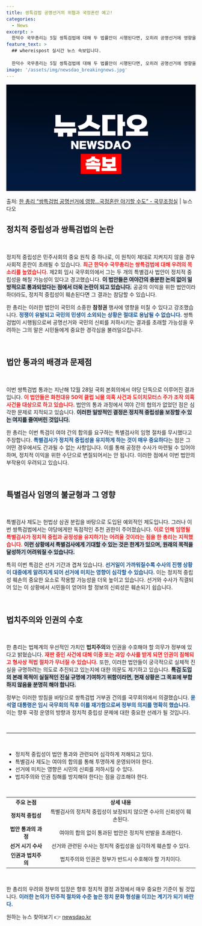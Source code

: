 ```yaml
---
title: 쌍특검법 공명선거의 위협과 국정혼란 예고!
categories:
  - News
excerpt: >
  한덕수 국무총리는 5일 쌍특검법에 대해 두 법률안이 시행된다면, 오히려 공명선거에 영향을 미쳐 국민의 소중한…
feature_text: >
  ## whereispost 실시간 뉴스 속보입니다.

  한덕수 국무총리는 5일 쌍특검법에 대해 두 법률안이 시행된다면, 오히려 공명선거에 영향을 미쳐 국민의 소중한…
image: '/assets/img/newsdao_breakingnews.jpg'
---
```


![뉴스다오 속보](/assets/img/newsdao_breakingnews.jpg)

<p>출처: <a href="https://newsdao.kr/2932" rel="dofollow">한 총리 “쌍특검법 공명선거에 영향…국정혼란 야기할 수도”  - 국무조정실</a> | 뉴스다오</p>

<h2 data-ke-size="size26">정치적 중립성과 쌍특검법의 논란</h2>

<p data-ke-size="size16">&nbsp;</p>

정치적 중립성은 민주사회의 중요 원칙 중 하나로, 이 원칙이 제대로 지켜지지 않을 경우 사회적 혼란이 초래될 수 있습니다. <b><span style="color: #ee2323;">최근 한덕수 국무총리는 쌍특검법에 대해 우려의 목소리를 높였습니다.</span></b> 제2회 임시 국무회의에서 그는 두 개의 특별검사 법안이 정치적 중립성을 해칠 가능성이 있다고 경고했습니다. <b><span style="background-color: #21538527;">이 법안들은 여야간의 충분한 논의 없이 일방적으로 통과되었다는 점에서 더욱 논란이 되고 있습니다.</span></b> 공공의 이익을 위한 법안이라 하더라도, 정치적 중립성이 훼손된다면 그 결과는 참담할 수 있습니다.

한 총리는 이러한 법안이 국민의 소중한 <b>참정권</b> 행사에 영향을 미칠 수 있다고 강조했습니다. <b><span style="color: #1a5490;">정쟁이 유발되고 국민의 민생이 소외되는 상황은 절대로 용납될 수 없습니다.</span></b> 쌍특검법이 시행됨으로써 공명선거와 국민의 신뢰를 저하시키는 결과를 초래할 가능성을 우려하는 그의 말은 시민들에게 중요한 경각심을 불러일으킵니다. 

<p data-ke-size="size16">&nbsp;</p>

<h2 data-ke-size="size26">법안 통과의 배경과 문제점</h2>

<p data-ke-size="size16">&nbsp;</p>

이번 쌍특검법 통과는 지난해 12월 28일 국회 본회의에서 야당 단독으로 이루어진 결과입니다. <b><span style="color: #ee2323;">이 법안들은 화천대유 50억 클럽 뇌물 의혹 사건과 도이치모터스 주가 조작 의혹 사건을 대상으로 하고 있습니다.</span></b> 법안의 통과 과정에서 여야 간의 협의가 없었던 점은 심각한 문제로 지적되고 있습니다. <b><span style="background-color: #21538527;">이러한 일방적인 결정은 정치적 중립성을 보장할 수 있는 여지를 줄여버린 것입니다.</span></b> 

한 총리는 이번 특검이 여야 간의 합의를 요구하는 특별검사의 임명 절차를 무시했다고 주장합니다. <b><span style="color: #1a5490;">특별검사가 정치적 중립성을 유지하게 하는 것이 매우 중요하다</span></b>는 점은 그 어떤 경우에서도 간과될 수 없는 사항입니다. 이를 통해 공정한 수사가 마련될 수 있어야 하며, 정치적 이익을 위한 수단으로 변질되어서는 안 됩니다. 이러한 점에서 이번 법안의 부작용이 우려되고 있습니다. 

<p data-ke-size="size16">&nbsp;</p>

<h2 data-ke-size="size26">특별검사 임명의 불균형과 그 영향</h2>

<p data-ke-size="size16">&nbsp;</p>

특별검사 제도는 헌법상 삼권 분립을 바탕으로 도입된 예외적인 제도입니다. 그러나 이번 쌍특검법에서는 야당에게만 독점적인 추천 권한이 주어졌습니다. <b><span style="color: #ee2323;">이로 인해 임명될 특별검사가 정치적 중립과 공정성을 유지하기는 어려울 것이라는 점을 한 총리는 지적했습니다.</span></b> <b><span style="background-color: #21538527;">이런 상황에서 특별검사에게 기대할 수 있는 것은 한계가 있으며, 원래의 목적을 달성하기 어려워질 수 있습니다.</span></b> 

특히 이번 특검은 선거 기간과 겹쳐 있습니다. <b><span style="color: #1a5490;">선거일이 가까워질수록 수사의 진행 상황이 대중에게 알려지게 되어 선거에 미치는 영향이 심각할 수 있습니다.</span></b> 이는 정치적 중립성 훼손의 중요한 요소로 작용할 가능성을 더욱 높이고 있습니다. 선거와 수사가 직결되어 있는 이 상황에서 시민들이 얻어야 할 정보의 신뢰성은 훼손되기 쉽습니다. 

<p data-ke-size="size16">&nbsp;</p>

<h2 data-ke-size="size26">법치주의와 인권의 수호</h2>

<p data-ke-size="size16">&nbsp;</p>

한 총리는 법체계의 우선적인 가치인 <b>법치주의</b>와 인권을 수호해야 할 의무가 정부에 있다고 밝혔습니다. <b><span style="color: #ee2323;">재판 중인 사건에 대해 이중 또는 과잉 수사를 받게 되면 인권이 침해되고 형사상 적법 절차가 무너질 수 있습니다.</span></b> 또한, 이러한 법안들이 궁극적으로 실체적 진실을 규명하려는 의도로 추진되고 있는지에 대한 의문도 제기하고 있습니다. <b><span style="background-color: #21538527;">특검 도입의 본래 목적이 실질적인 진실 규명에 기여하기 위함이라면, 현재 상황은 그 목표에 부합하지 않음을 분명히 해야 합니다.</span></b> 

정부는 이러한 방침을 바탕으로 쌍특검법 거부권 건의를 국무회의에서 의결했습니다. <b><span style="color: #1a5490;">윤석열 대통령은 임시 국무회의 직후 이를 재가함으로써 정부의 의지를 명확히 했습니다.</span></b> 이는 향후 국정 운영의 방향과 정치적 중립성 문제에 대한 중요한 선례가 될 것입니다. 

<p data-ke-size="size16">&nbsp;</p>

<hr>

<p data-ke-size="size16">&nbsp;</p>

<ul>
    <li>정치적 중립성이 법안 통과와 관련되어 심각하게 저해되고 있다.</li>
    <li>특별검사 제도는 여야의 합의를 통해 투명하게 운영되어야 한다.</li>
    <li>선거에 미치는 영향은 시민의 신뢰를 저하시킬 수 있다.</li>
    <li>법치주의와 인권 침해를 방지해야 한다는 점을 강조해야 한다.</li>
</ul>
  
<p data-ke-size="size16">&nbsp;</p>

<table style="width: 100%; height: auto; border-collapse: collapse;">
    <tr>
        <td style="text-align: center; height: 17px;"><b>주요 논점</b></td>
        <td style="text-align: center; height: 17px;"><b>상세 내용</b></td>
    </tr>
    <tr>
        <td style="text-align: center; height: 17px;"><b>정치적 중립성</b></td>
        <td style="text-align: center; height: 17px;">특별검사의 정치적 중립성이 보장되지 않으면 수사의 신뢰성이 훼손된다.</td>
    </tr>
    <tr>
        <td style="text-align: center; height: 17px;"><b>법안 통과의 과정</b></td>
        <td style="text-align: center; height: 17px;">여야의 합의 없이 통과된 법안은 정치적 반발을 초래한다.</td>
    </tr>
    <tr>
        <td style="text-align: center; height: 17px;"><b>선거 시기 수사</b></td>
        <td style="text-align: center; height: 17px;">선거와 관련된 수사는 정치적 중립성을 심각하게 훼손할 수 있다.</td>
    </tr>
    <tr>
        <td style="text-align: center; height: 17px;"><b>인권과 법치주의</b></td>
        <td style="text-align: center; height: 17px;">법치주의와 인권은 정부가 반드시 수호해야 할 가치이다.</td>
    </tr>
</table>

<p data-ke-size="size16">&nbsp;</p>

한 총리의 우려와 정부의 입장은 향후 정치적 결정 과정에서 매우 중요한 기준이 될 것입니다. <b><span style="color: #1a5490;">이러한 논의가 민주적 절차와 수준 높은 정치 문화 형성을 이끄는 계기가 되기 바란다.</span></b>  

원하는 뉴스 찾아보기 👉 <a href="https://newsdao.kr" rel="dofollow">newsdao.kr</a>


